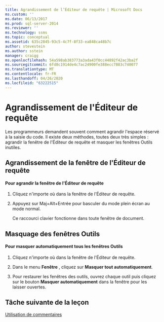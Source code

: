 ```yaml
---
title: Agrandissement de l’Éditeur de requête | Microsoft Docs
ms.custom: ''
ms.date: 06/13/2017
ms.prod: sql-server-2014
ms.reviewer: ''
ms.technology: ssms
ms.topic: conceptual
ms.assetid: 635c2845-93c5-4c7f-8f33-ea848ca48b7c
author: stevestein
ms.author: sstein
manager: craigg
ms.openlocfilehash: 54a598ab383773a3ada43f0cc44892f42ac3ba2f
ms.sourcegitcommit: 6fd8c1914de4c7ac24900fe388ecc7883c740077
ms.translationtype: MT
ms.contentlocale: fr-FR
ms.lasthandoff: 04/26/2020
ms.locfileid: "63222515"
---
```

# <a name="maximizing-query-editor"></a>Agrandissement de l'Éditeur de requête
  Les programmeurs demandent souvent comment agrandir l'espace réservé à la saisie du code. Il existe deux méthodes, toutes deux très simples : agrandir la fenêtre de l'Éditeur de requête et masquer les fenêtres Outils inutiles.  
  
## <a name="maximizing-the-query-editor-window"></a>Agrandissement de la fenêtre de l'Éditeur de requête  
  
#### <a name="to-maximize-the-query-editor-window"></a>Pour agrandir la fenêtre de l'Éditeur de requête  
  
1.  Cliquez n'importe où dans la fenêtre de l'Éditeur de requête.  
  
2.  Appuyez sur Maj+Alt+Entrée pour basculer du mode plein écran au mode normal.  
  
     Ce raccourci clavier fonctionne dans toute fenêtre de document.  
  
## <a name="hiding-tool-windows"></a>Masquage des fenêtres Outils  
  
#### <a name="to-automatically-hide-all-tool-windows"></a>Pour masquer automatiquement tous les fenêtres Outils  
  
1.  Cliquez n'importe où dans la fenêtre de l'Éditeur de requête.  
  
2.  Dans le menu **Fenêtre** , cliquez sur **Masquer tout automatiquement**.  
  
3.  Pour restaurer les fenêtres des outils, ouvrez chaque outil puis cliquez sur le bouton **Masquer automatiquement** dans la fenêtre pour les laisser ouvertes.  
  
## <a name="next-task-in-lesson"></a>Tâche suivante de la leçon  
 [Utilisation de commentaires](lesson-2-4-using-comments.md)  
  
  
